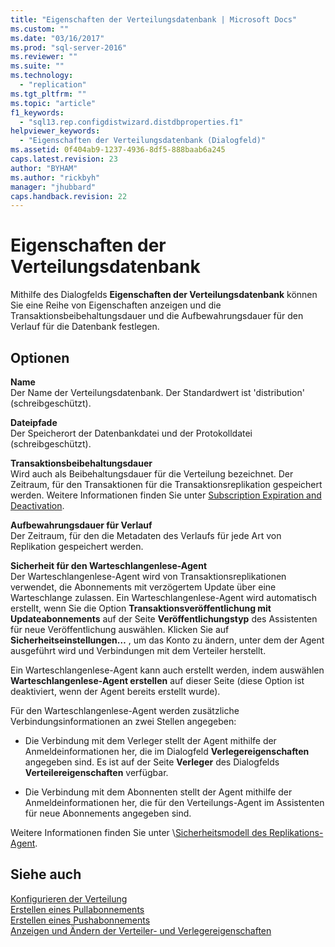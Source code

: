 ```yaml
---
title: "Eigenschaften der Verteilungsdatenbank | Microsoft Docs"
ms.custom: ""
ms.date: "03/16/2017"
ms.prod: "sql-server-2016"
ms.reviewer: ""
ms.suite: ""
ms.technology: 
  - "replication"
ms.tgt_pltfrm: ""
ms.topic: "article"
f1_keywords: 
  - "sql13.rep.configdistwizard.distdbproperties.f1"
helpviewer_keywords: 
  - "Eigenschaften der Verteilungsdatenbank (Dialogfeld)"
ms.assetid: 0f404ab9-1237-4936-8df5-888baab6a245
caps.latest.revision: 23
author: "BYHAM"
ms.author: "rickbyh"
manager: "jhubbard"
caps.handback.revision: 22
---
```

# Eigenschaften der Verteilungsdatenbank
  Mithilfe des Dialogfelds **Eigenschaften der Verteilungsdatenbank** können Sie eine Reihe von Eigenschaften anzeigen und die Transaktionsbeibehaltungsdauer und die Aufbewahrungsdauer für den Verlauf für die Datenbank festlegen.  
  
## Optionen  
 **Name**  
 Der Name der Verteilungsdatenbank. Der Standardwert ist 'distribution' (schreibgeschützt).  
  
 **Dateipfade**  
 Der Speicherort der Datenbankdatei und der Protokolldatei (schreibgeschützt).  
  
 **Transaktionsbeibehaltungsdauer**  
 Wird auch als Beibehaltungsdauer für die Verteilung bezeichnet. Der Zeitraum, für den Transaktionen für die Transaktionsreplikation gespeichert werden. Weitere Informationen finden Sie unter [Subscription Expiration and Deactivation](../../relational-databases/replication/subscription-expiration-and-deactivation.md).  
  
 **Aufbewahrungsdauer für Verlauf**  
 Der Zeitraum, für den die Metadaten des Verlaufs für jede Art von Replikation gespeichert werden.  
  
 **Sicherheit für den Warteschlangenlese-Agent**  
 Der Warteschlangenlese-Agent wird von Transaktionsreplikationen verwendet, die Abonnements mit verzögertem Update über eine Warteschlange zulassen. Ein Warteschlangenlese-Agent wird automatisch erstellt, wenn Sie die Option **Transaktionsveröffentlichung mit Updateabonnements** auf der Seite **Veröffentlichungstyp** des Assistenten für neue Veröffentlichung auswählen. Klicken Sie auf **Sicherheitseinstellungen…** , um das Konto zu ändern, unter dem der Agent ausgeführt wird und Verbindungen mit dem Verteiler herstellt.  
  
 Ein Warteschlangenlese-Agent kann auch erstellt werden, indem auswählen **Warteschlangenlese-Agent erstellen** auf dieser Seite (diese Option ist deaktiviert, wenn der Agent bereits erstellt wurde).  
  
 Für den Warteschlangenlese-Agent werden zusätzliche Verbindungsinformationen an zwei Stellen angegeben:  
  
-   Die Verbindung mit dem Verleger stellt der Agent mithilfe der Anmeldeinformationen her, die im Dialogfeld **Verlegereigenschaften** angegeben sind. Es ist auf der Seite **Verleger** des Dialogfelds **Verteilereigenschaften** verfügbar.  
  
-   Die Verbindung mit dem Abonnenten stellt der Agent mithilfe der Anmeldeinformationen her, die für den Verteilungs-Agent im Assistenten für neue Abonnements angegeben sind.  
  
 Weitere Informationen finden Sie unter  \\[Sicherheitsmodell des Replikations-Agent](../Topic/Replication%20Agent%20Security%20Model.md).  
  
## Siehe auch  
 [Konfigurieren der Verteilung](../../relational-databases/replication/configure-distribution.md)   
 [Erstellen eines Pullabonnements](../../relational-databases/replication/create-a-pull-subscription.md)   
 [Erstellen eines Pushabonnements](../../relational-databases/replication/create-a-push-subscription.md)   
 [Anzeigen und Ändern der Verteiler- und Verlegereigenschaften](../../relational-databases/replication/view-and-modify-distributor-and-publisher-properties.md)  
  
  